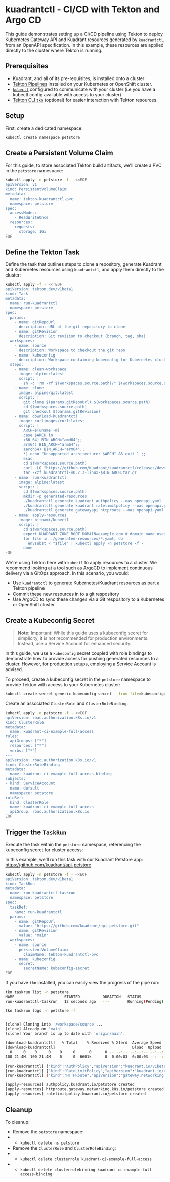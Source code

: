 # kuadrantctl - CI/CD with Tekton and Argo CD

This guide demonstrates setting up a CI/CD pipeline using Tekton to deploy Kubernetes Gateway API and Kuadrant resources generated by `kuadrantctl`, from an OpenAPI specification. In this example, these resources are applied directly to the cluster where Tekton is running.

## Prerequisites

- Kuadrant, and all of its pre-requisites, is installed onto a cluster
- [Tekton Pipelines](https://tekton.dev/) installed on your Kubernetes or OpenShift cluster.
- [`kubectl`](https://kubernetes.io/docs/reference/kubectl/) configured to communicate with your cluster (i.e you have a kubectl config available with access to your cluster)
- [Tekton CLI `tkn`](https://tekton.dev/docs/cli/) (optional) for easier interaction with Tekton resources.

## Setup

First, create a dedicated namespace:

```bash
kubectl create namespace petstore
```

## Create a Persistent Volume Claim

For this guide, to store associated Tekton build artifacts, we'll create a PVC in the `petstore` namespace:

```bash
kubectl apply -n petstore -f - <<EOF
apiVersion: v1
kind: PersistentVolumeClaim
metadata:
  name: tekton-kuadrantctl-pvc
  namespace: petstore
spec:
  accessModes:
    - ReadWriteOnce
  resources:
    requests:
      storage: 1Gi
EOF
```

## Define the Tekton Task

Define the task that outlines steps to clone a repository, generate Kuadrant and Kubernetes resources using `kuadrantctl`, and apply them directly to the cluster:

```bash
kubectl apply -f - <<'EOF'
apiVersion: tekton.dev/v1beta1
kind: Task
metadata:
  name: run-kuadrantctl
  namespace: petstore
spec:
  params:
    - name: gitRepoUrl
      description: URL of the git repository to clone
    - name: gitRevision
      description: Git revision to checkout (branch, tag, sha)
  workspaces:
    - name: source
      description: Workspace to checkout the git repo
    - name: kubeconfig
      description: Workspace containing kubeconfig for Kubernetes cluster access
  steps:
    - name: clean-workspace
      image: alpine:latest
      script: |
        sh -c 'rm -rf $(workspaces.source.path)/* $(workspaces.source.path)/.[!.]* $(workspaces.source.path)/..?*'
    - name: clone
      image: alpine/git:latest
      script: |
        git clone $(params.gitRepoUrl) $(workspaces.source.path)
        cd $(workspaces.source.path)
        git checkout $(params.gitRevision)
    - name: download-kuadrantctl
      image: curlimages/curl:latest
      script: |
        ARCH=$(uname -m)
        case $ARCH in
        x86_64) BIN_ARCH="amd64";;
        arm64) BIN_ARCH="arm64";;
        aarch64) BIN_ARCH="arm64";;
        *) echo "Unsupported architecture: $ARCH" && exit 1 ;;
        esac
        cd $(workspaces.source.path)
        curl -LO "https://github.com/Kuadrant/kuadrantctl/releases/download/v0.2.3/kuadrantctl-v0.2.3-linux-$BIN_ARCH.tar.gz"
        tar -xzf kuadrantctl-v0.2.3-linux-$BIN_ARCH.tar.gz
    - name: run-kuadrantctl
      image: alpine:latest
      script: |
        cd $(workspaces.source.path)
        mkdir -p generated-resources
        ./kuadrantctl generate kuadrant authpolicy --oas openapi.yaml | tee generated-resources/authpolicy.yaml
        ./kuadrantctl generate kuadrant ratelimitpolicy --oas openapi.yaml |  tee generated-resources/ratelimitpolicy.yaml
        ./kuadrantctl generate gatewayapi httproute --oas openapi.yaml | tee generated-resources/httproute.yaml
    - name: apply-resources
      image: bitnami/kubectl
      script: |
        cd $(workspaces.source.path)
        export KUADRANT_ZONE_ROOT_DOMAIN=example.com # domain name used in the HTTPRoute for the petstore sample app
        for file in ./generated-resources/*.yaml; do
          envsubst < "$file" | kubectl apply -n petstore -f - 
        done
EOF
```

We're using Tekton here with `kubectl` to apply resources to a cluster. We recommend looking at a tool such as [ArgoCD](https://argo-cd.readthedocs.io/en/stable/) to implement continuous delivery via a GitOps approach. In this scenario, you would:

- Use `kuadrantctl` to generate Kubernetes/Kuadrant resources as part a Tekton pipeline
- Commit these new resources in to a git respository
- Use ArgoCD to sync these changes via a Git respository to a Kubernetes or OpenShift cluster

## Create a Kubeconfig Secret

> **Note:** Important: While this guide uses a kubeconfig secret for simplicity, it is not recommended for production environments. Instead, use a Service Account for enhanced security.

In this guide, we use a `kubeconfig` secret coupled with role bindings to demonstrate how to provide access for pushing generated resources to a cluster. However, for production setups, employing a Service Account is advised.

To proceed, create a kubeconfig secret in the `petstore` namespace to provide Tekton with access to your Kubernetes cluster:

```bash
kubectl create secret generic kubeconfig-secret --from-file=kubeconfig=/path/to/.kube/config -n petstore
```

Create an associated `ClusterRole` and `ClusterRoleBinding`:

```bash
kubectl apply -n petstore -f - <<EOF
apiVersion: rbac.authorization.k8s.io/v1
kind: ClusterRole
metadata:
  name: kuadrant-ci-example-full-access
rules:
- apiGroups: ["*"]
  resources: ["*"]
  verbs: ["*"]
---
apiVersion: rbac.authorization.k8s.io/v1
kind: ClusterRoleBinding
metadata:
  name: kuadrant-ci-example-full-access-binding
subjects:
- kind: ServiceAccount
  name: default
  namespace: petstore
roleRef:
  kind: ClusterRole
  name: kuadrant-ci-example-full-access
  apiGroup: rbac.authorization.k8s.io
EOF
```

## Trigger the `TaskRun`

Execute the task within the `petstore` namespace, referencing the kubeconfig secret for cluster access:

In this example, we'll run this task with our Kuadrant Petstore app: https://github.com/kuadrant/api-petstore

```bash
kubectl apply -n petstore -f - <<EOF
apiVersion: tekton.dev/v1beta1
kind: TaskRun
metadata:
  name: run-kuadrantctl-taskrun
  namespace: petstore
spec:
  taskRef:
    name: run-kuadrantctl
  params:
    - name: gitRepoUrl
      value: "https://github.com/kuadrant/api-petstore.git"
    - name: gitRevision
      value: "main"
  workspaces:
    - name: source
      persistentVolumeClaim:
        claimName: tekton-kuadrantctl-pvc
    - name: kubeconfig
      secret:
        secretName: kubeconfig-secret
EOF
```

If you have `tkn` installed, you can easily view the progress of the pipe run:

```bash
tkn taskrun list -n petstore
NAME                      STARTED          DURATION   STATUS
run-kuadrantctl-taskrun   12 seconds ago   ---        Running(Pending)
```

```bash
tkn taskrun logs -n petstore -f


[clone] Cloning into '/workspace/source'...
[clone] Already on 'main'
[clone] Your branch is up to date with 'origin/main'.

[download-kuadrantctl]   % Total    % Received % Xferd  Average Speed   Time    Time     Time  Current
[download-kuadrantctl]                                  Dload  Upload   Total   Spent    Left  Speed
  0     0    0     0    0     0      0      0 --:--:-- --:--:-- --:--:--     0
100 21.4M  100 21.4M    0     0  6601k      0  0:00:03  0:00:03 --:--:-- 8756k

[run-kuadrantctl] {"kind":"AuthPolicy","apiVersion":"kuadrant.io/v1beta2","metadata":{"name":"petstore","namespace":"petstore","creationTimestamp":null,"labels":{"deployment":"petstore","owner":"jbloggs"}},"spec":{"targetRef":{"group":"gateway.networking.k8s.io","kind":"HTTPRoute","name":"petstore","namespace":"petstore"},"routeSelectors":[{"matches":[{"path":{"type":"Exact","value":"/api/v3/store/admin"},"method":"GET"}]}],"rules":{"authentication":{"storeAdmin_api_key":{"credentials":{"customHeader":{"name":"api_key"}},"apiKey":{"selector":{"matchLabels":{"kuadrant.io/apikeys-by":"api_key"}}},"routeSelectors":[{"matches":[{"path":{"type":"Exact","value":"/api/v3/store/admin"},"method":"GET"}]}]}}}},"status":{}}
[run-kuadrantctl] {"kind":"RateLimitPolicy","apiVersion":"kuadrant.io/v1beta2","metadata":{"name":"petstore","namespace":"petstore","creationTimestamp":null,"labels":{"deployment":"petstore","owner":"jbloggs"}},"spec":{"targetRef":{"group":"gateway.networking.k8s.io","kind":"HTTPRoute","name":"petstore","namespace":"petstore"},"limits":{"getInventory":{"routeSelectors":[{"matches":[{"path":{"type":"Exact","value":"/api/v3/store/inventory"},"method":"GET"}]}],"rates":[{"limit":10,"duration":10,"unit":"second"}]},"loginUser":{"routeSelectors":[{"matches":[{"path":{"type":"Exact","value":"/api/v3/user/login"},"method":"GET"}]}],"rates":[{"limit":2,"duration":10,"unit":"second"}]}}},"status":{}}
[run-kuadrantctl] {"kind":"HTTPRoute","apiVersion":"gateway.networking.k8s.io/v1beta1","metadata":{"name":"petstore","namespace":"petstore","creationTimestamp":null,"labels":{"deployment":"petstore","owner":"jbloggs"}},"spec":{"parentRefs":[{"kind":"Gateway","namespace":"kuadrant-multi-cluster-gateways","name":"prod-web"}],"hostnames":["petstore.${KUADRANT_ZONE_ROOT_DOMAIN}"],"rules":[{"matches":[{"path":{"type":"Exact","value":"/api/v3/user/login"},"method":"GET"}],"backendRefs":[{"name":"petstore","namespace":"petstore","port":8080}]},{"matches":[{"path":{"type":"Exact","value":"/api/v3/store/admin"},"method":"GET"}],"backendRefs":[{"name":"petstore","namespace":"petstore","port":8080}]},{"matches":[{"path":{"type":"Exact","value":"/api/v3/store/inventory"},"method":"GET"}],"backendRefs":[{"name":"petstore","namespace":"petstore","port":8080}]}]},"status":{"parents":null}}

[apply-resources] authpolicy.kuadrant.io/petstore created
[apply-resources] httproute.gateway.networking.k8s.io/petstore created
[apply-resources] ratelimitpolicy.kuadrant.io/petstore created
```

## Cleanup

To cleanup:

- Remove the `petstore` namespace:
- - `kubectl delete ns petstore`
- Remove the `ClusterRole` and `ClusterRoleBinding`:
- - `kubectl delete clusterrole kuadrant-ci-example-full-access`
- - `kubectl delete clusterrolebinding kuadrant-ci-example-full-access-binding`
